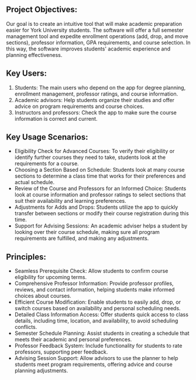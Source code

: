 ## Project Objectives:
Our goal is to create an intuitive tool that will make academic preparation easier for York University students. The software will offer a full semester management tool and expedite enrollment operations (add, drop, and move sections), professor information, GPA requirements, and course selection. In this way, the software improves students' academic experience and planning effectiveness.

## Key Users: 
1. Students: The main users who depend on the app for degree planning, enrollment management, professor ratings, and course information.
2. Academic advisors: Help students organize their studies and offer advice on program requirements and course choices.
3. Instructors and professors: Check the app to make sure the course information is correct and current.

## Key Usage Scenarios:
* Eligibility Check for Advanced Courses: To verify their eligibility or identify further courses they need to take, students look at the requirements for a course.
* Choosing a Section Based on Schedule: Students look at many course sections to determine a class time that works for their preferences and actual schedule.
* Review of the Course and Professors for an Informed Choice: Students look at course information and professor ratings to select sections that suit their availability and learning preferences.
* Adjustments for Adds and Drops: Students utilize the app to quickly transfer between sections or modify their course registration during this time.
* Support for Advising Sessions: An academic adviser helps a student by looking over their course schedule, making sure all program requirements are fulfilled, and making any adjustments.

## Principles: 
* Seamless Prerequisite Check: Allow students to confirm course eligibility for upcoming terms.
* Comprehensive Professor Information: Provide professor profiles, reviews, and contact information, helping students make informed choices about courses.
* Efficient Course Modification: Enable students to easily add, drop, or switch courses based on availability and personal scheduling needs.
* Detailed Class Information Access: Offer students quick access to class details, including time, location, and availability, to avoid scheduling conflicts.
* Semester Schedule Planning: Assist students in creating a schedule that meets their academic and personal preferences.
* Professor Feedback System: Include functionality for students to rate professors, supporting peer feedback.
* Advising Session Support: Allow advisors to use the planner to help students meet program requirements, offering advice and course planning adjustments.


